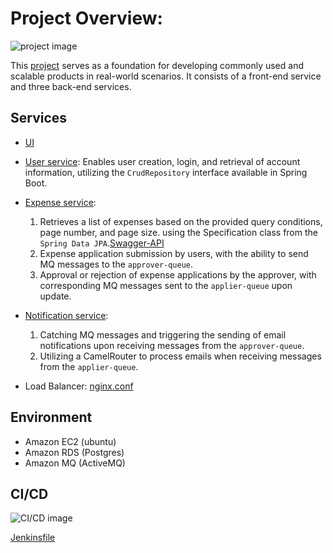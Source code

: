 # Project Overview:
![project image](example-image.jpg)

This [project](http://ec2-13-215-209-48.ap-southeast-1.compute.amazonaws.com/) serves as a foundation for developing commonly used and scalable products in real-world scenarios. It consists of a front-end service and three back-end services.

## Services

- [UI](https://github.com/twinva1/application-web)

- [User service](https://github.com/twinva1/application-web): Enables user creation, login, and retrieval of account information, utilizing the `CrudRepository` interface available in Spring Boot.

- [Expense service](https://github.com/twinva1/expense-service):    
   1. Retrieves a list of expenses based on the provided query conditions, page number, and page size. using the Specification class from the `Spring Data JPA`.[Swagger-API](http://ec2-13-215-209-48.ap-southeast-1.compute.amazonaws.com/expense/swagger-ui/#/Expense)
   2. Expense application submission by users, with the ability to send MQ messages to the `approver-queue`.
   3. Approval or rejection of expense applications by the approver, with corresponding MQ messages sent to the `applier-queue` upon update.
   
- [Notification service](https://github.com/twinva1/notification-service): 
  1. Catching MQ messages and triggering the sending of email notifications upon receiving messages from the `approver-queue`.
  2. Utilizing a CamelRouter to process emails when receiving messages from the `applier-queue`.
  
- Load Balancer:
  [nginx.conf](https://github.com/twinva1/application-web/blob/master/nginx.conf)

## Environment

- Amazon EC2 (ubuntu)
- Amazon RDS (Postgres)
- Amazon MQ (ActiveMQ)


## CI/CD
![CI/CD image](example-image.jpg "A CI/CD image")

[Jenkinsfile](Jenkinsfile)